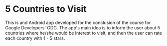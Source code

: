 # 5 Countries to Visit

This is and Android app developed for the conclusion of the course for Google Developers' GDG. The app's main idea is to inform the user about 5 countries where he/she would be interest to visit, and then the user can rate each country with 1 - 5 stars.
